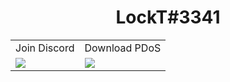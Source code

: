 <h1 align="center">LockT#3341</h1>
<p align="center">
<table>
  <tr>
    <td>Join Discord</td>
     <td>Download PDoS</td>
  </tr>
  <tr>
    <td valign="top"><img src="https://discordapp.com/api/guilds/763890366247993364/widget.png?style=banner2"></td>
    <td valign="top"><img src="https://i.imgur.com/NAe7qnB.png"></td>
  </tr>
 </table>
 </p>
